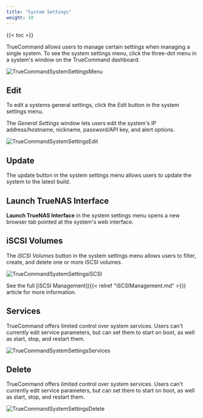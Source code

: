 ```yaml
---
title: "System Settings"
weight: 10
---
```


{{< toc >}}

TrueCommand allows users to manage certain settings when managing a single system. To see the system settings menu, click the three-dot menu in a system's window on the TrueCommand dashboard.

![TrueCommandSystemSettingsMenu](/images/TrueCommand/2.0/TrueCommandSystemSettingsMenu.png "System Settings Menu")

## Edit

To edit a systems general settings, click the *Edit* button in the system settings menu.

The *General Settings* window lets users edit the system's IP address/hostname, nickname, password/API key, and alert options.

![TrueCommandSystemSettingsEdit](/images/TrueCommand/TrueCommandSystemSettingsEdit.png "System Settings Edit")

## Update

The update button in the system settings menu allows users to update the system to the latest build.

## Launch TrueNAS Interface

**Launch TrueNAS Interface** in the system settings menu opens a new browser tab pointed at the system's web interface.

## iSCSI Volumes

The *iSCSI Volumes* button in the system settings menu allows users to filter, create, and delete one or more iSCSI volumes.

![TrueCommandSystemSettingsiSCSI](/images/TrueCommand/TrueCommandSystemSettingsiSCSI.png "System Settings iSCSI")

See the full [iSCSI Management]({{< relref "iSCSIManagement.md" >}}) article for more information.

## Services

TrueCommand offers limited control over system services. Users can't currently edit service parameters, but can set them to start on boot, as well as start, stop, and restart them.

![TrueCommandSystemSettingsServices](/images/TrueCommand/TrueCommandSystemSettingsServices.png "System Settings Services")

## Delete

TrueCommand offers limited control over system services. Users can't currently edit service parameters, but can set them to start on boot, as well as start, stop, and restart them.

![TrueCommandSystemSettingsDelete](/images/TrueCommand/TrueCommandSystemSettingsDelete.png "System Settings Delete")

